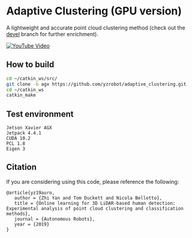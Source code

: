 # Adaptive Clustering (GPU version) #

A lightweight and accurate point cloud clustering method (check out the [devel](https://github.com/yzrobot/adaptive_clustering/tree/devel) branch for further enrichment).

[![YouTube Video](https://img.youtube.com/vi/rmPn7mWssto/0.jpg)](https://www.youtube.com/watch?v=rmPn7mWssto)

## How to build ##
```sh
cd ~/catkin_ws/src/
git clone -b agx https://github.com/yzrobot/adaptive_clustering.git
cd ~/catkin_ws
catkin_make
```

## Test environment ##
```
Jetson Xavier AGX
Jetpack 4.4.1
CUDA 10.2
PCL 1.8
Eigen 3
```

## Citation ##
If you are considering using this code, please reference the following:
```
@article{yz19auro,
   author = {Zhi Yan and Tom Duckett and Nicola Bellotto},
   title = {Online learning for 3D LiDAR-based human detection: Experimental analysis of point cloud clustering and classification methods},
   journal = {Autonomous Robots},
   year = {2019}
}
```
